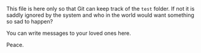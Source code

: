 This file is here only so that Git can keep track of the `test` folder. If not it is saddly ignored by the system and who in the world would want something so sad to happen?

You can write messages to your loved ones here.

Peace.
